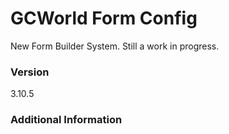 # GCWorld Form Config

New Form Builder System.  Still a work in progress.




### Version
3.10.5

### Additional Information

